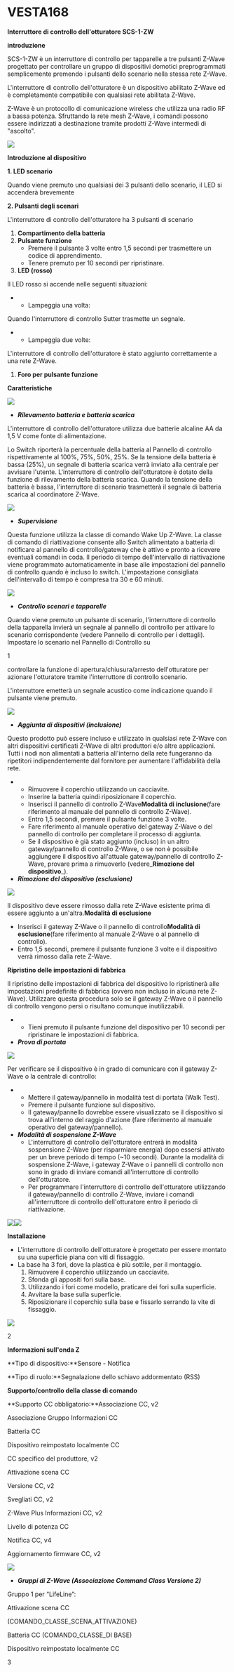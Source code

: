 # VESTA168

**Interruttore di controllo dell'otturatore SCS-1-ZW**

**introduzione**

SCS-1-ZW è un interruttore di controllo per tapparelle a tre pulsanti Z-Wave progettato per controllare un gruppo di dispositivi domotici preprogrammati semplicemente premendo i pulsanti dello scenario nella stessa rete Z-Wave.

L'interruttore di controllo dell'otturatore è un dispositivo abilitato Z-Wave ed è completamente compatibile con qualsiasi rete abilitata Z-Wave.

Z-Wave è un protocollo di comunicazione wireless che utilizza una radio RF a bassa potenza. Sfruttando la rete mesh Z-Wave, i comandi possono essere indirizzati a destinazione tramite prodotti Z-Wave intermedi di "ascolto".

![](<.gitbook/assets/0 (61).jpeg>)

**Introduzione al dispositivo**

**1. LED scenario**

Quando viene premuto uno qualsiasi dei 3 pulsanti dello scenario, il LED si accenderà brevemente

**2. Pulsanti degli scenari**

L'interruttore di controllo dell'otturatore ha 3 pulsanti di scenario

1.  **Compartimento della batteria**
2.  **Pulsante funzione**
    -   Premere il pulsante 3 volte entro 1,5 secondi per trasmettere un codice di apprendimento.
    -   Tenere premuto per 10 secondi per ripristinare.
3.  **LED (rosso)**

Il LED rosso si accende nelle seguenti situazioni:

-   -   Lampeggia una volta:

Quando l'interruttore di controllo Sutter trasmette un segnale.

-   -   Lampeggia due volte:

L'interruttore di controllo dell'otturatore è stato aggiunto correttamente a una rete Z-Wave.

1.  **Foro per pulsante funzione**

**Caratteristiche**

![](<.gitbook/assets/1 (54).jpeg>)

-   _**Rilevamento batteria e batteria scarica**_

L'interruttore di controllo dell'otturatore utilizza due batterie alcaline AA da 1,5 V come fonte di alimentazione.

Lo Switch riporterà la percentuale della batteria al Pannello di controllo rispettivamente al 100%, 75%, 50%, 25%. Se la tensione della batteria è bassa (25%), un segnale di batteria scarica verrà inviato alla centrale per avvisare l'utente. L'interruttore di controllo dell'otturatore è dotato della funzione di rilevamento della batteria scarica. Quando la tensione della batteria è bassa, l'interruttore di scenario trasmetterà il segnale di batteria scarica al coordinatore Z-Wave.

![](<.gitbook/assets/2 (58).png>)

-   _**Supervisione**_

Questa funzione utilizza la classe di comando Wake Up Z-Wave. La classe di comando di riattivazione consente allo Switch alimentato a batteria di notificare al pannello di controllo/gateway che è attivo e pronto a ricevere eventuali comandi in coda. Il periodo di tempo dell'intervallo di riattivazione viene programmato automaticamente in base alle impostazioni del pannello di controllo quando è incluso lo switch. L'impostazione consigliata dell'intervallo di tempo è compresa tra 30 e 60 minuti.

![](<.gitbook/assets/3 (58).png>)

-   _**Controllo scenari e tapparelle**_

Quando viene premuto un pulsante di scenario, l'interruttore di controllo della tapparella invierà un segnale al pannello di controllo per attivare lo scenario corrispondente (vedere Pannello di controllo per i dettagli). Impostare lo scenario nel Pannello di Controllo su

1

controllare la funzione di apertura/chiusura/arresto dell'otturatore per azionare l'otturatore tramite l'interruttore di controllo scenario.

L'interruttore emetterà un segnale acustico come indicazione quando il pulsante viene premuto.

![](<.gitbook/assets/4 (57).png>)

-   _**Aggiunta di dispositivi (inclusione)**_

Questo prodotto può essere incluso e utilizzato in qualsiasi rete Z-Wave con altri dispositivi certificati Z-Wave di altri produttori e/o altre applicazioni. Tutti i nodi non alimentati a batteria all'interno della rete fungeranno da ripetitori indipendentemente dal fornitore per aumentare l'affidabilità della rete.

-   -   Rimuovere il coperchio utilizzando un cacciavite.
    -   Inserire la batteria quindi riposizionare il coperchio.
    -   Inserisci il pannello di controllo Z-Wave**Modalità di inclusione**(fare riferimento al manuale del pannello di controllo Z-Wave).
    -   Entro 1,5 secondi, premere il pulsante funzione 3 volte.
    -   Fare riferimento al manuale operativo del gateway Z-Wave o del pannello di controllo per completare il processo di aggiunta.
    -   Se il dispositivo è già stato aggiunto (incluso) in un altro gateway/pannello di controllo Z-Wave, o se non è possibile aggiungere il dispositivo all'attuale gateway/pannello di controllo Z-Wave, provare prima a rimuoverlo (vedere_**Rimozione del dispositivo**_).
-   _**Rimozione del dispositivo (esclusione)**_

![](<.gitbook/assets/5 (56).png>)

Il dispositivo deve essere rimosso dalla rete Z-Wave esistente prima di essere aggiunto a un'altra.**Modalità di esclusione**

-   Inserisci il gateway Z-Wave o il pannello di controllo**Modalità di esclusione**(fare riferimento al manuale Z-Wave o al pannello di controllo).
-   Entro 1,5 secondi, premere il pulsante funzione 3 volte e il dispositivo verrà rimosso dalla rete Z-Wave.

**Ripristino delle impostazioni di fabbrica**

Il ripristino delle impostazioni di fabbrica del dispositivo lo ripristinerà alle impostazioni predefinite di fabbrica (ovvero non incluso in alcuna rete Z-Wave). Utilizzare questa procedura solo se il gateway Z-Wave o il pannello di controllo vengono persi o risultano comunque inutilizzabili.

-   -   Tieni premuto il pulsante funzione del dispositivo per 10 secondi per ripristinare le impostazioni di fabbrica.
-   _**Prova di portata**_

![](<.gitbook/assets/6 (38).png>)

Per verificare se il dispositivo è in grado di comunicare con il gateway Z-Wave o la centrale di controllo:

-   -   Mettere il gateway/pannello in modalità test di portata (Walk Test).
    -   Premere il pulsante funzione sul dispositivo.
    -   Il gateway/pannello dovrebbe essere visualizzato se il dispositivo si trova all'interno del raggio d'azione (fare riferimento al manuale operativo del gateway/pannello).
-   _**Modalità di sospensione Z-Wave**_
    -   L'interruttore di controllo dell'otturatore entrerà in modalità sospensione Z-Wave (per risparmiare energia) dopo essersi attivato per un breve periodo di tempo (~10 secondi). Durante la modalità di sospensione Z-Wave, i gateway Z-Wave o i pannelli di controllo non sono in grado di inviare comandi all'interruttore di controllo dell'otturatore.
    -   Per programmare l'interruttore di controllo dell'otturatore utilizzando il gateway/pannello di controllo Z-Wave, inviare i comandi all'interruttore di controllo dell'otturatore entro il periodo di riattivazione.

![](<.gitbook/assets/7 (32).png>)![](<.gitbook/assets/8 (29).jpeg>)

**Installazione**

-   L'interruttore di controllo dell'otturatore è progettato per essere montato su una superficie piana con viti di fissaggio.
-   La base ha 3 fori, dove la plastica è più sottile, per il montaggio.
    1.  Rimuovere il coperchio utilizzando un cacciavite.
    2.  Sfonda gli appositi fori sulla base.
    3.  Utilizzando i fori come modello, praticare dei fori sulla superficie.
    4.  Avvitare la base sulla superficie.
    5.  Riposizionare il coperchio sulla base e fissarlo serrando la vite di fissaggio.

![](<.gitbook/assets/9 (19).jpeg>)

2

**Informazioni sull'onda Z**

**Tipo di dispositivo:**Sensore - Notifica

**Tipo di ruolo:**Segnalazione dello schiavo addormentato (RSS)

**Supporto/controllo della classe di comando**

**Supporto CC obbligatorio:**Associazione CC, v2

Associazione Gruppo Informazioni CC

Batteria CC

Dispositivo reimpostato localmente CC

CC specifico del produttore, v2

Attivazione scena CC

Versione CC, v2

Svegliati CC, v2

Z-Wave Plus Informazioni CC, v2

Livello di potenza CC

Notifica CC, v4

Aggiornamento firmware CC, v2

![](<.gitbook/assets/10 (34).png>)

-   _**Gruppi di Z-Wave (Associazione Command Class Versione 2)**_

Gruppo 1 per “LifeLine”:

Attivazione scena CC

(COMANDO_CLASSE_SCENA_ATTIVAZIONE)

Batteria CC (COMANDO_CLASSE_DI BASE)

Dispositivo reimpostato localmente CC

3
